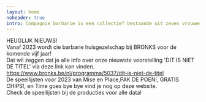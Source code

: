 ```yaml
---
layout: home
noheader: true
intro: Compagnie barbarie is een collectief bestaande uit zeven vrouwen. <a href="/nl/over-ons/">Lees meer</a>
---
```

HEUGLIJK NIEUWS!<br>
Vanaf 2023 wordt cie barbarie huisgezelschap bij BRONKS voor de komende vijf jaar!<br>
Dat wil zeggen dat je alle info over onze nieuwste voorstelling 'DIT IS NIET DE TITEL' via deze link kan vinden.<br>
https://www.bronks.be/nl/programma/5037/dit-is-niet-de-titel<br>
De speellijsten voor 2023 van Mise en Place,PAK DE POEN!, GRATIS CHIPS!, en Time goes bye bye vind je nog op deze website.<br>
Check de speellijsten bij de producties voor alle data!<br>

